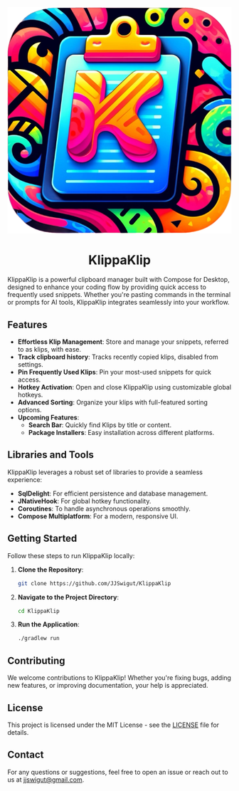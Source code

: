 <div align="center">
  <img src="/KlippaKlipIcon.png" width="512">
  <h1>KlippaKlip</h1>
</div>

KlippaKlip is a powerful clipboard manager built with Compose for Desktop, designed to enhance your coding flow by providing quick access to frequently used snippets. Whether you're pasting commands in the terminal or prompts for AI tools, KlippaKlip integrates seamlessly into your workflow.

## Features

- **Effortless Klip Management**: Store and manage your snippets, referred to as klips, with ease.
- **Track clipboard history**: Tracks recently copied klips, disabled from settings.
- **Pin Frequently Used Klips**: Pin your most-used snippets for quick access.
- **Hotkey Activation**: Open and close KlippaKlip using customizable global hotkeys.
- **Advanced Sorting**: Organize your klips with full-featured sorting options.
- **Upcoming Features**:
    - **Search Bar**: Quickly find Klips by title or content.
    - **Package Installers**: Easy installation across different platforms.

## Libraries and Tools

KlippaKlip leverages a robust set of libraries to provide a seamless experience:

- **SqlDelight**: For efficient persistence and database management.
- **JNativeHook**: For global hotkey functionality.
- **Coroutines**: To handle asynchronous operations smoothly.
- **Compose Multiplatform**: For a modern, responsive UI.

## Getting Started

Follow these steps to run KlippaKlip locally:

1. **Clone the Repository**:
    ```sh
    git clone https://github.com/JJSwigut/KlippaKlip
    ```
2. **Navigate to the Project Directory**:
    ```sh
    cd KlippaKlip
    ```
3. **Run the Application**:
    ```sh
    ./gradlew run
    ```

## Contributing

We welcome contributions to KlippaKlip! Whether you're fixing bugs, adding new features, or improving documentation, your help is appreciated.

## License

This project is licensed under the MIT License - see the [LICENSE](/LICENSE) file for details.

## Contact

For any questions or suggestions, feel free to open an issue or reach out to us at [jjswigut@gmail.com](mailto:jjswigut@gmail.com).